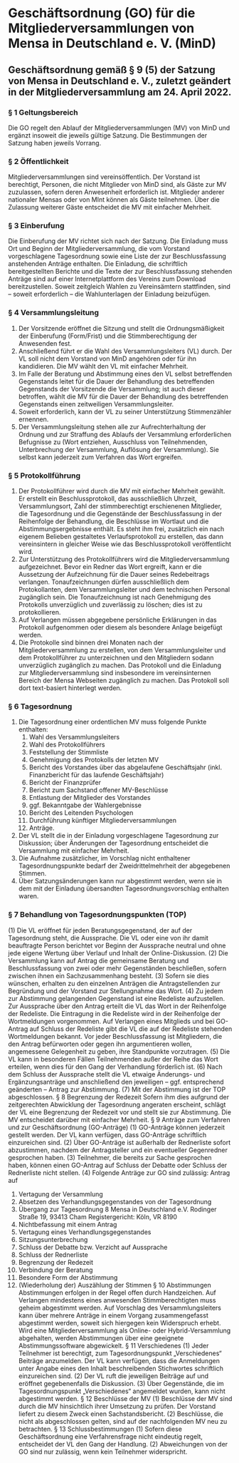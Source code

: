 # Geschäftsordnung (GO) für die Mitgliederversammlungen von Mensa in Deutschland e. V. (MinD)
## Geschäftsordnung gemäß § 9 (5) der Satzung von Mensa in Deutschland e. V., zuletzt geändert in der Mitgliederversammlung am 24. April 2022.
### § 1 Geltungsbereich
Die GO regelt den Ablauf der Mitgliederversammlungen (MV) von MinD und ergänzt insoweit die jeweils gültige Satzung. Die Bestimmungen der Satzung haben jeweils Vorrang.
### § 2 Öffentlichkeit
Mitgliederversammlungen sind vereinsöffentlich. Der Vorstand ist berechtigt, Personen, die nicht Mitglieder von MinD sind, als Gäste zur MV zuzulassen, sofern deren Anwesenheit erforderlich ist. Mitglieder anderer nationaler Mensas oder von MInt können als Gäste teilnehmen. Über die Zulassung weiterer Gäste entscheidet die MV mit einfacher Mehrheit.
### § 3 Einberufung
Die Einberufung der MV richtet sich nach der Satzung. Die Einladung muss Ort und Beginn der Mitgliederversammlung, die vom Vorstand vorgeschlagene Tagesordnung sowie eine Liste der zur Beschlussfassung anstehenden Anträge enthalten. Die Einladung, die schriftlich bereitgestellten Berichte und die Texte der zur Beschlussfassung stehenden Anträge sind auf einer Internetplattform des Vereins zum Download bereitzustellen. Soweit zeitgleich Wahlen zu Vereinsämtern stattfinden, sind – soweit erforderlich – die Wahlunterlagen der Einladung beizufügen.
### § 4 Versammlungsleitung 
1. Der Vorsitzende eröffnet die Sitzung und stellt die Ordnungsmäßigkeit der Einberufung (Form/Frist) und die Stimmberechtigung der Anwesenden fest.
2. Anschließend führt er die Wahl des Versammlungsleiters (VL) durch. Der VL soll nicht dem Vorstand von MinD angehören oder für ihn kandidieren. Die MV wählt den VL mit einfacher Mehrheit.
3. Im Falle der Beratung und Abstimmung eines den VL selbst betreffenden Gegenstands leitet für die Dauer der Behandlung des betreffenden Gegenstands der Vorsitzende die Versammlung; ist auch dieser betroffen, wählt die MV für die Dauer der Behandlung des betreffenden Gegenstands einen zeitweiligen Versammlungsleiter.
4. Soweit erforderlich, kann der VL zu seiner Unterstützung Stimmenzähler ernennen.
5. Der Versammlungsleitung stehen alle zur Aufrechterhaltung der Ordnung und zur Straffung des Ablaufs der Versammlung erforderlichen Befugnisse zu (Wort entziehen, Ausschluss von Teilnehmenden, Unterbrechung der Versammlung, Auflösung der Versammlung). Sie selbst kann jederzeit zum Verfahren das Wort ergreifen.
### § 5 Protokollführung
1. Der Protokollführer wird durch die MV mit einfacher Mehrheit gewählt. Er erstellt ein Beschlussprotokoll, das ausschließlich Uhrzeit, Versammlungsort, Zahl der stimmberechtigt erschienenen Mitglieder, die Tagesordnung und die Gegenstände der Beschlussfassung in der Reihenfolge der Behandlung, die Beschlüsse im Wortlaut und die Abstimmungsergebnisse enthält. Es steht ihm frei, zusätzlich ein nach eigenem Belieben gestaltetes Verlaufsprotokoll zu erstellen, das dann vereinsintern in gleicher Weise wie das Beschlussprotokoll veröffentlicht wird.
2. Zur Unterstützung des Protokollführers wird die Mitgliederversammlung aufgezeichnet. Bevor ein Redner das Wort ergreift, kann er die Aussetzung der Aufzeichnung für die Dauer seines Redebeitrags verlangen. Tonaufzeichnungen dürfen ausschließlich dem Protokollanten, dem Versammlungsleiter und dem technischen Personal zugänglich sein. Die Tonaufzeichnung ist nach Genehmigung des Protokolls unverzüglich und zuverlässig zu löschen; dies ist zu protokollieren.
3. Auf Verlangen müssen abgegebene persönliche Erklärungen in das Protokoll aufgenommen oder diesem als besondere Anlage beigefügt werden.
4. Die Protokolle sind binnen drei Monaten nach der Mitgliederversammlung zu erstellen, von dem Versammlungsleiter und dem Protokollführer zu unterzeichnen und den Mitgliedern sodann unverzüglich zugänglich zu machen. Das Protokoll und die Einladung zur Mitgliederversammlung sind insbesondere im vereinsinternen Bereich der Mensa Webseiten zugänglich zu machen. Das Protokoll soll dort text-basiert hinterlegt werden.
### § 6 Tagesordnung 
1. Die Tagesordnung einer ordentlichen MV muss folgende Punkte enthalten:
   1. Wahl des Versammlungsleiters
   2. Wahl des Protokollführers
   3. Feststellung der Stimmliste
   4. Genehmigung des Protokolls der letzten MV
   5. Bericht des Vorstandes über das abgelaufene Geschäftsjahr (inkl. Finanzbericht für das laufende Geschäftsjahr)
   6. Bericht der Finanzprüfer
   7. Bericht zum Sachstand offener MV-Beschlüsse
   8. Entlastung der Mitglieder des Vorstandes
   9. ggf. Bekanntgabe der Wahlergebnisse
   10. Bericht des Leitenden Psychologen
   11. Durchführung künftiger Mitgliederversammlungen
   12. Anträge.
2. Der VL stellt die in der Einladung vorgeschlagene Tagesordnung zur Diskussion; über Änderungen der Tagesordnung entscheidet die Versammlung mit einfacher Mehrheit.
3. Die Aufnahme zusätzlicher, im Vorschlag nicht enthaltener Tagesordnungspunkte bedarf der Zweidrittelmehrheit der abgegebenen Stimmen.
4. Über Satzungsänderungen kann nur abgestimmt werden, wenn sie in dem mit der Einladung übersandten Tagesordnungsvorschlag enthalten waren.
### § 7 Behandlung von Tagesordnungspunkten (TOP)
(1) Die VL eröffnet für jeden Beratungsgegenstand, der auf der Tagesordnung steht, die Aussprache. Die VL oder eine 
von ihr damit beauftragte Person berichtet vor Beginn der Aussprache neutral und ohne jede eigene Wertung 
über Verlauf und Inhalt der Online-Diskussion.
(2) Die Versammlung kann auf Antrag die gemeinsame Beratung und Beschlussfassung von zwei oder mehr 
Gegenständen beschließen, sofern zwischen ihnen ein Sachzusammenhang besteht.
(3) Sofern sie dies wünschen, erhalten zu den einzelnen Anträgen die Antragstellenden zur Begründung und der 
Vorstand zur Stellungnahme das Wort.
(4) Zu jedem zur Abstimmung gelangenden Gegenstand ist eine Redeliste aufzustellen. Zur Aussprache über den 
Antrag erteilt die VL das Wort in der Reihenfolge der Redeliste. Die Eintragung in die Redeliste wird in der 
Reihenfolge der Wortmeldungen vorgenommen. Auf Verlangen eines Mitglieds und bei GO-Antrag auf Schluss der 
Redeliste gibt die VL die auf der Redeliste stehenden Wortmeldungen bekannt. Vor jeder Beschlussfassung ist 
Mitgliedern, die den Antrag befürworten oder gegen ihn argumentieren wollen, angemessene Gelegenheit zu 
geben, ihre Standpunkte vorzutragen.
(5) Die VL kann in besonderen Fällen Teilnehmenden außer der Reihe das Wort erteilen, wenn dies für den Gang der 
Verhandlung förderlich ist.
(6) Nach dem Schluss der Aussprache stellt die VL etwaige Änderungs- und Ergänzungsanträge und anschließend 
den jeweiligen – ggf. entsprechend geänderten – Antrag zur Abstimmung.
(7) Mit der Abstimmung ist der TOP abgeschlossen.
§ 8 Begrenzung der Redezeit
Sofern ihm dies aufgrund der zeitgerechten Abwicklung der Tagesordnung angeraten erscheint, schlägt der VL eine 
Begrenzung der Redezeit vor und stellt sie zur Abstimmung. Die MV entscheidet darüber mit einfacher Mehrheit.
§ 9 Anträge zum Verfahren und zur Geschäftsordnung (GO-Anträge)
(1) GO-Anträge können jederzeit gestellt werden. Der VL kann verfügen, dass GO-Anträge schriftlich einzureichen 
sind.
(2) Über GO-Anträge ist außerhalb der Rednerliste sofort abzustimmen, nachdem der Antragsteller und ein 
eventueller Gegenredner gesprochen haben. 
(3) Teilnehmer, die bereits zur Sache gesprochen haben, können einen GO-Antrag auf Schluss der Debatte oder 
Schluss der Rednerliste nicht stellen.
(4) Folgende Anträge zur GO sind zulässig:
Antrag auf
1. Vertagung der Versammlung
2. Absetzen des Verhandlungsgegenstandes von der Tagesordnung 
3. Übergang zur Tagesordnung
8
Mensa in Deutschland e.V.
Rodinger Straße 19, 93413 Cham
Registergericht: Köln, VR 8190
4. Nichtbefassung mit einem Antrag
5. Vertagung eines Verhandlungsgegenstandes 
6. Sitzungsunterbrechung
7. Schluss der Debatte bzw. Verzicht auf Aussprache 
8. Schluss der Rednerliste
9. Begrenzung der Redezeit 
10. Verbindung der Beratung
11. Besondere Form der Abstimmung 
12. (Wiederholung der) Auszählung der Stimmen
§ 10 Abstimmungen 
Abstimmungen erfolgen in der Regel offen durch Handzeichen. Auf Verlangen mindestens eines anwesenden 
Stimmberechtigten muss geheim abgestimmt werden.
Auf Vorschlag des Versammlungsleiters kann über mehrere Anträge in einem Vorgang zusammengefasst abgestimmt 
werden, soweit sich hiergegen kein Widerspruch erhebt.
Wird eine Mitgliederversammlung als Online- oder Hybrid-Versammlung abgehalten, werden Abstimmungen über eine 
geeignete Abstimmungssoftware abgewickelt.
§ 11 Verschiedenes
(1) Jeder Teilnehmer ist berechtigt, zum Tagesordnungspunkt „Verschiedenes“ Beiträge anzumelden. Der VL kann 
verfügen, dass die Anmeldungen unter Angabe eines den Inhalt beschreibenden Stichwortes schriftlich 
einzureichen sind.
(2) Der VL ruft die jeweiligen Beiträge auf und eröffnet gegebenenfalls die Diskussion.
(3) Über Gegenstände, die im Tagesordnungspunkt „Verschiedenes“ angemeldet wurden, kann nicht abgestimmt 
werden.
§ 12 Beschlüsse der MV
(1) Beschlüsse der MV sind durch die MV hinsichtlich ihrer Umsetzung zu prüfen. Der Vorstand liefert zu diesem Zweck 
einen Sachstandsbericht.
(2) Beschlüsse, die nicht als abgeschlossen gelten, sind auf der nachfolgenden MV neu zu betrachten.
§ 13 Schlussbestimmungen
(1) Sofern diese Geschäftsordnung eine Verfahrensfrage nicht eindeutig regelt, entscheidet der VL den Gang der 
Handlung.
(2) Abweichungen von der GO sind nur zulässig, wenn kein Teilnehmer widerspricht.

